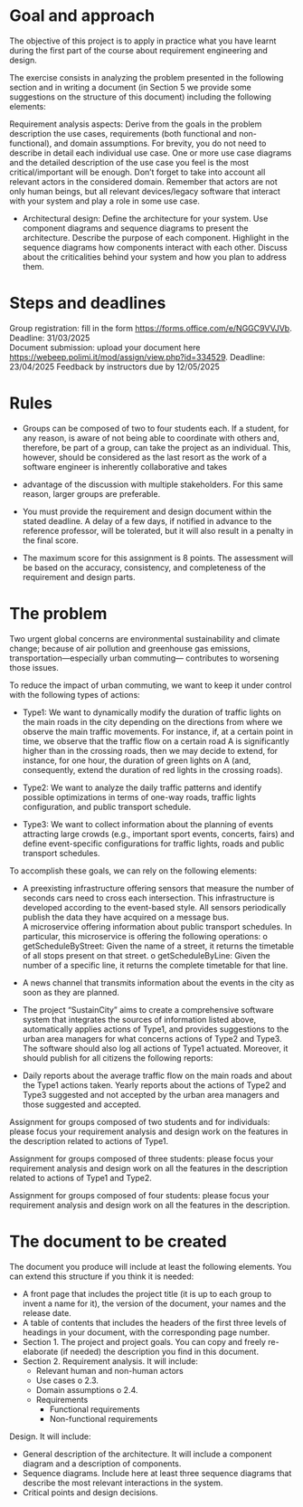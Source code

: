 # Goal and approach

The objective of this project is to apply in practice what you have learnt during the first part of the course about requirement engineering and design.

The exercise consists in analyzing the problem presented in the following section and in writing a document (in Section 5 we provide some suggestions on the structure of this document) including the following elements:

Requirement analysis aspects: Derive from the goals in the problem description the use cases, requirements (both functional and non-functional), and domain assumptions. For brevity, you do not need to describe in detail each individual use case. One or more use case diagrams and the detailed description of the use case you feel is the most critical/important will be enough. Don’t forget to take into account all relevant actors in the considered domain. Remember that actors are not only human beings, but all relevant devices/legacy software that interact with your system and play a role in some use case.

- Architectural design: Define the architecture for your system. Use component diagrams and sequence diagrams to present the architecture. Describe the purpose of each component. Highlight in the sequence diagrams how components interact with each other. Discuss about the criticalities behind your system and how you plan to address them.

# Steps and deadlines

Group registration: fill in the form https://forms.office.com/e/NGGC9VVJVb. Deadline: 31/03/2025  
Document submission: upload your document here https://webeep.polimi.it/mod/assign/view.php?id=334529. Deadline: 23/04/2025 Feedback by instructors due by 12/05/2025

# Rules

- Groups can be composed of two to four students each. If a student, for any reason, is aware of not being able to coordinate with others and, therefore, be part of a group, can take the project as an individual. This, however, should be considered as the last resort as the work of a software engineer is inherently collaborative and takes

- advantage of the discussion with multiple stakeholders. For this same reason, larger groups are preferable.

- You must provide the requirement and design document within the stated deadline. A delay of a few days, if notified in advance to the reference professor, will be tolerated, but it will also result in a penalty in the final score.
- The maximum score for this assignment is 8 points. The assessment will be based on the accuracy, consistency, and completeness of the requirement and design parts.

# The problem

Two urgent global concerns are environmental sustainability and climate change; because of air pollution and greenhouse gas emissions, transportation—especially urban commuting— contributes to worsening those issues.

To reduce the impact of urban commuting, we want to keep it under control with the following types of actions:

- Type1: We want to dynamically modify the duration of traffic lights on the main roads in the city depending on the directions from where we observe the main traffic movements. For instance, if, at a certain point in time, we observe that the traffic flow on a certain road A is significantly higher than in the crossing roads, then we may decide to extend, for instance, for one hour, the duration of green lights on A (and, consequently, extend the duration of red lights in the crossing roads).

- Type2: We want to analyze the daily traffic patterns and identify possible optimizations in terms of one-way roads, traffic lights configuration, and public transport schedule.

- Type3: We want to collect information about the planning of events attracting large crowds (e.g., important sport events, concerts, fairs) and define event-specific configurations for traffic lights, roads and public transport schedules.

To accomplish these goals, we can rely on the following elements:

- A preexisting infrastructure offering sensors that measure the number of seconds cars need to cross each intersection. This infrastructure is developed according to the event-based style. All sensors periodically publish the data they have acquired on a message bus.  
  A microservice offering information about public transport schedules. In particular, this microservice is offering the following operations: o getScheduleByStreet: Given the name of a street, it returns the timetable of all stops present on that street. o getScheduleByLine: Given the number of a specific line, it returns the complete timetable for that line.

- A news channel that transmits information about the events in the city as soon as they are planned.

- The project “SustainCity” aims to create a comprehensive software system that integrates the sources of information listed above, automatically applies actions of Type1, and provides suggestions to the urban area managers for what concerns actions of Type2 and Type3. The software should also log all actions of Type1 actuated. Moreover, it should publish for all citizens the following reports:

- Daily reports about the average traffic flow on the main roads and about the Type1 actions taken. Yearly reports about the actions of Type2 and Type3 suggested and not accepted by the urban area managers and those suggested and accepted.

Assignment for groups composed of two students and for individuals: please focus your requirement analysis and design work on the features in the description related to actions of Type1.

Assignment for groups composed of three students: please focus your requirement analysis and design work on all the features in the description related to actions of Type1 and Type2.

Assignment for groups composed of four students: please focus your requirement analysis and design work on all the features in the description.

# The document to be created

The document you produce will include at least the following elements. You can extend this structure if you think it is needed:

- A front page that includes the project title (it is up to each group to invent a name for it), the version of the document, your names and the release date.
- A table of contents that includes the headers of the first three levels of headings in your document, with the corresponding page number.
- Section 1. The project and project goals. You can copy and freely re-elaborate (if needed) the description you find in this document. 
- Section 2. Requirement analysis. It will include:  
  - Relevant human and non-human actors 
  - Use cases o 2.3. 
  - Domain assumptions o 2.4. 
  - Requirements 
    - Functional requirements
    - Non-functional requirements 

Design. It will include:
- General description of the architecture. It will include a component diagram and a description of components.
- Sequence diagrams. Include here at least three sequence diagrams that describe the most relevant interactions in the system.
- Critical points and design decisions.
